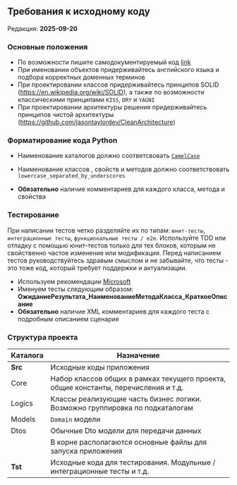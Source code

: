 ## Требования к исходному коду
Редакция: **2025-09-20**

### Основные положения

- По возможности пишите самодокументируемый код [link](https://habr.com/ru/post/458264/)
- При именовании объектов придерживайтесь английского языка и подбора корректных доменных терминов
- При проектировании классов придерживайтесь принципов SOLID (https://en.wikipedia.org/wiki/SOLID), а также по возможности классическими принципами `KISS`, `DRY` и `YAGNI`
- При проектировании архитектуры решения придерживайтесь принципов чистой архитектуры (https://github.com/jasontaylordev/CleanArchitecture)

### Форматирование кода Python
- Наименование каталогов должно соответсвовать [`CamelCase`](https://ru.wikipedia.org/wiki/%D0%92%D0%B5%D1%80%D0%B1%D0%BB%D1%8E%D0%B6%D0%B8%D0%B9_%D1%80%D0%B5%D0%B3%D0%B8%D1%81%D1%82%D1%80)
- Наименование классов , свойств и методов должно соответствовать `lowercase_separated_by_underscores`

- **Обязательно** наличие комментариев для каждого класса, метода и свойства

### Тестирование

При написании тестов четко разделяйте их по типам: `юнит-тесты`, `интеграционные тесты`, `функциональные тесты / e2e`. 
Используйте TDD или отладку с помощью юнит-тестов только для тех блоков, которым не свойственно частое изменение или модификация. 
Перед написанием тестов руководствуйтесь здравым смыслом и не забывайте, что тесты - это тоже код, который требует поддержки и актуализации.

- Используем рекомендации [Microsoft](https://learn.microsoft.com/ru-ru/dotnet/core/testing/unit-testing-best-practices)
- Именуем тесты следующим образом: **ОжиданиеРезультата_НаименованиеМетодаКласса_КраткоеОписание**
- **Обязательно** наличие XML комментариев для каждого теста с подробным описанием сценария

### Структура проекта

| Каталога         | Назначение                                                                                                   |
|------------------|--------------------------------------------------------------------------------------------------------------|
| **Src**          | Исходные коды приложения                                                                                     |
| Core             | Набор классов общих в рамках текущего проекта, общие константы, перечисления и т.д.                          |
| Logics           | Классы реализующие часть бизнес логики. Возможно группировка по подкаталогам                                 |
| Models           | `Domain` модели                                                                                              |
| Dtos             | Обычные Dto модели для передачи данных                                                                       |
|                  | В корне располагаются основные файлы для запуска приложения                                                  |
| **Tst**          | Исходные кода для тестирования. Модульные / интеграционные тесты и т.д.                                      |



